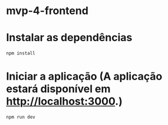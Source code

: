 # mvp-4-frontend

# Instalar as dependências

```
npm install
```

# Iniciar a aplicação (A aplicação estará disponível em [http://localhost:3000](http://localhost:3000).)

```
npm run dev
```
